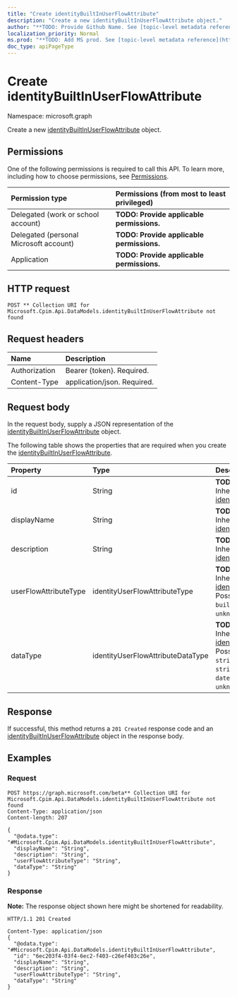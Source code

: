 ```yaml
---
title: "Create identityBuiltInUserFlowAttribute"
description: "Create a new identityBuiltInUserFlowAttribute object."
author: "**TODO: Provide Github Name. See [topic-level metadata reference](https://msgo.azurewebsites.net/add/document/guidelines/metadata.html#topic-level-metadata)**"
localization_priority: Normal
ms.prod: "**TODO: Add MS prod. See [topic-level metadata reference](https://msgo.azurewebsites.net/add/document/guidelines/metadata.html#topic-level-metadata)**"
doc_type: apiPageType
---
```


# Create identityBuiltInUserFlowAttribute
Namespace: microsoft.graph

Create a new [identityBuiltInUserFlowAttribute](../resources/identitybuiltinuserflowattribute.md) object.

## Permissions
One of the following permissions is required to call this API. To learn more, including how to choose permissions, see [Permissions](/graph/permissions-reference).

|Permission type|Permissions (from most to least privileged)|
|:---|:---|
|Delegated (work or school account)|**TODO: Provide applicable permissions.**|
|Delegated (personal Microsoft account)|**TODO: Provide applicable permissions.**|
|Application|**TODO: Provide applicable permissions.**|

## HTTP request

<!-- {
  "blockType": "ignored"
}
-->
``` http
POST ** Collection URI for Microsoft.Cpim.Api.DataModels.identityBuiltInUserFlowAttribute not found
```

## Request headers
|Name|Description|
|:---|:---|
|Authorization|Bearer {token}. Required.|
|Content-Type|application/json. Required.|

## Request body
In the request body, supply a JSON representation of the [identityBuiltInUserFlowAttribute](../resources/identitybuiltinuserflowattribute.md) object.

The following table shows the properties that are required when you create the [identityBuiltInUserFlowAttribute](../resources/identitybuiltinuserflowattribute.md).

|Property|Type|Description|
|:---|:---|:---|
|id|String|**TODO: Add Description** Inherited from [identityUserFlowAttribute](../resources/identityuserflowattribute.md)|
|displayName|String|**TODO: Add Description** Inherited from [identityUserFlowAttribute](../resources/identityuserflowattribute.md)|
|description|String|**TODO: Add Description** Inherited from [identityUserFlowAttribute](../resources/identityuserflowattribute.md)|
|userFlowAttributeType|identityUserFlowAttributeType|**TODO: Add Description** Inherited from [identityUserFlowAttribute](../resources/identityuserflowattribute.md). Possible values are: `builtIn`, `custom`, `required`, `unknownFutureValue`.|
|dataType|identityUserFlowAttributeDataType|**TODO: Add Description** Inherited from [identityUserFlowAttribute](../resources/identityuserflowattribute.md). Possible values are: `string`, `boolean`, `int64`, `stringCollection`, `dateTime`, `unknownFutureValue`.|



## Response

If successful, this method returns a `201 Created` response code and an [identityBuiltInUserFlowAttribute](../resources/identitybuiltinuserflowattribute.md) object in the response body.

## Examples

### Request
<!-- {
  "blockType": "request",
  "name": "create_identitybuiltinuserflowattribute_from_"
}
-->
``` http
POST https://graph.microsoft.com/beta** Collection URI for Microsoft.Cpim.Api.DataModels.identityBuiltInUserFlowAttribute not found
Content-Type: application/json
Content-length: 207

{
  "@odata.type": "#Microsoft.Cpim.Api.DataModels.identityBuiltInUserFlowAttribute",
  "displayName": "String",
  "description": "String",
  "userFlowAttributeType": "String",
  "dataType": "String"
}
```


### Response
**Note:** The response object shown here might be shortened for readability.
<!-- {
  "blockType": "response",
  "truncated": true,
  "@odata.type": "Microsoft.Cpim.Api.DataModels.identityBuiltInUserFlowAttribute"
}
-->
``` http
HTTP/1.1 201 Created

Content-Type: application/json
{
  "@odata.type": "#Microsoft.Cpim.Api.DataModels.identityBuiltInUserFlowAttribute",
  "id": "6ec203f4-03f4-6ec2-f403-c26ef403c26e",
  "displayName": "String",
  "description": "String",
  "userFlowAttributeType": "String",
  "dataType": "String"
}
```

